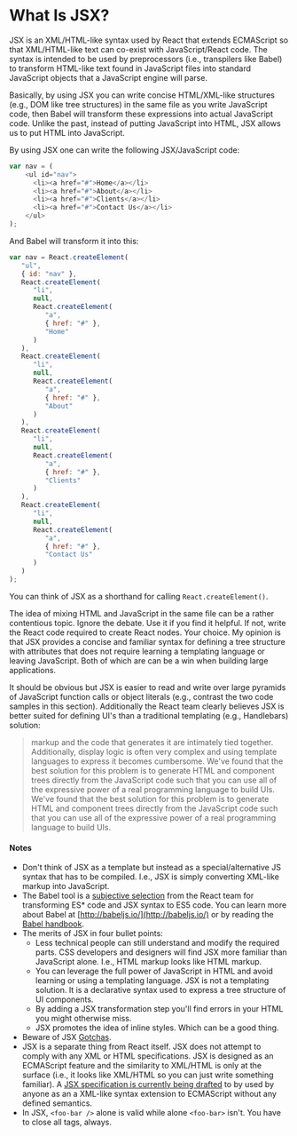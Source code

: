 # What Is JSX?

JSX is an XML/HTML-like syntax used by React that extends ECMAScript so that XML/HTML-like text can co-exist with JavaScript/React code. The syntax is intended to be used by preprocessors (i.e., transpilers like Babel) to transform HTML-like text found in JavaScript files into standard JavaScript objects that a JavaScript engine will parse.

Basically, by using JSX you can write concise HTML/XML-like structures (e.g., DOM like tree structures) in the same file as you write JavaScript code, then Babel will transform these expressions into actual JavaScript code. Unlike the past, instead of putting JavaScript into HTML, JSX allows us to put HTML into JavaScript.

By using JSX one can write the following JSX/JavaScript code:

```js
var nav = (
    <ul id="nav">
      <li><a href="#">Home</a></li>
      <li><a href="#">About</a></li>
      <li><a href="#">Clients</a></li>
      <li><a href="#">Contact Us</a></li>
    </ul>
);
```

And Babel will transform it into this:

```js
var nav = React.createElement(
   "ul",
   { id: "nav" },
   React.createElement(
      "li",
      null,
      React.createElement(
         "a",
         { href: "#" },
         "Home"
      )
   ),
   React.createElement(
      "li",
      null,
      React.createElement(
         "a",
         { href: "#" },
         "About"
      )
   ),
   React.createElement(
      "li",
      null,
      React.createElement(
         "a",
         { href: "#" },
         "Clients"
      )
   ),
   React.createElement(
      "li",
      null,
      React.createElement(
         "a",
         { href: "#" },
         "Contact Us"
      )
   )
);
```

You can think of JSX as a shorthand for calling `React.createElement()`.

The idea of mixing HTML and JavaScript in the same file can be a rather contentious topic. Ignore the debate. Use it if you find it helpful. If not, write the React code required to create React nodes. Your choice. My opinion is that JSX provides a concise and familiar syntax for defining a tree structure with attributes that does not require learning a templating language or leaving JavaScript. Both of which are can be a win when building large applications.

 It should be obvious but JSX is easier to read and write over large pyramids of JavaScript function calls or object literals (e.g., contrast the two code samples in this section). Additionally the React team clearly believes JSX is better suited for defining UI's than a traditional templating (e.g., Handlebars) solution:

 > markup and the code that generates it are intimately tied together. Additionally, display logic is often very complex and using template languages to express it becomes cumbersome. We've found that the best solution for this problem is to generate HTML and component trees directly from the JavaScript code such that you can use all of the expressive power of a real programming language to build UIs. We've found that the best solution for this problem is to generate HTML and component trees directly from the JavaScript code such that you can use all of the expressive power of a real programming language to build UIs.
 >

#### Notes

* Don't think of JSX as a template but instead as a special/alternative JS syntax that has to be compiled. I.e., JSX is simply converting XML-like markup into JavaScript.
* The Babel tool is a [subjective selection](https://facebook.github.io/react/blog/2015/09/10/react-v0.14-rc1.html#compiler-optimizations) from the React team for transforming ES* code and JSX syntax to ES5 code. You can learn more about Babel at [http://babeljs.io/](http://babeljs.io/) or by reading the [Babel handbook](https://github.com/thejameskyle/babel-handbook/blob/master/translations/en/user-handbook.md).
* The merits of JSX in four bullet points:
    * Less technical people can still understand and modify the required parts. CSS developers and designers will find JSX more familiar than JavaScript alone. I.e., HTML markup looks like HTML markup.
    * You can leverage the full power of JavaScript in HTML and avoid learning or using a templating language. JSX is not a templating solution. It is a declarative syntax used to express a tree structure of UI components.
    * By adding a JSX transformation step you'll find errors in your HTML you might otherwise miss.
    * JSX promotes the idea of inline styles. Which can be a good thing.
* Beware of JSX [Gotchas](http://facebook.github.io/react/docs/jsx-gotchas.html).
* JSX is a separate thing from React itself. JSX does not attempt to comply with any XML or HTML specifications. JSX is designed as an ECMAScript feature and the similarity to XML/HTML is only at the surface (i.e., it looks like XML/HTML so you can just write something familiar). A [JSX specification is currently being drafted](https://facebook.github.io/jsx/) to by used by anyone as an a XML-like syntax extension to ECMAScript without any defined semantics.
* In JSX, `<foo-bar />` alone is valid while alone `<foo-bar>` isn't. You have to close all tags, always.
